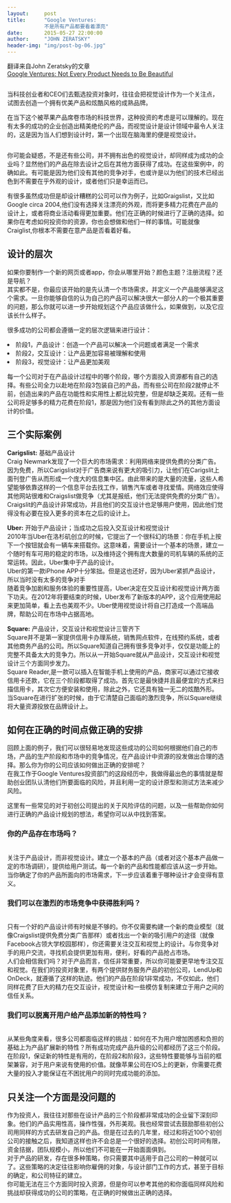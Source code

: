 ```yaml
---
layout:     post
title:      "Google Ventures: 
            不是所有产品都要看着漂亮"
date:       2015-05-27 22:00:00
author:     "JOHN ZERATSKY"
header-img: "img/post-bg-06.jpg"
---
```


<p>翻译来自John Zeratsky的文章 
<br><a href= "http://www.wired.com/2015/05/google-ventures-not-every-product-needs-beautiful/">Google Ventures: Not Every Product Needs to Be Beautiful</a>
<div style="width:100%;overflow:hidden;margin:0 auto;">
<img style="float:right;" src="http://www.wired.com/wp-content/uploads/2015/05/473217856-289x301.jpg" alt="" />
   <p>当科技创业者和CEO们去甄选投资对象时，往往会把视觉设计作为一个关注点，试图去创造一个拥有优美产品和炫酷风格的成熟品牌。</p>
   <p>在当下这个被苹果产品席卷市场的科技世界，这种投资的考虑是可以理解的。现在有太多的成功的企业创造出精美绝伦的产品，而视觉设计是设计领域中最令人关注的，这是因为当人们想到设计时，第一个出现在脑海里的便是视觉设计。</p>
</div>
<p>你可能会疑惑，不是还有些公司，并不拥有出色的视觉设计，却同样成为成功的企业吗？显然他们的产品在除去设计之后在其他方面获得了成功。在这些案例中，的确如此。有可能是因为他们没有其他的竞争对手，也或许是以为他们的技术已经出色到不需要在乎外观的设计，或者他们只是幸运而已。</p>
<p>有很多虽然成功但是却设计糟糕的公司可以作为例子，比如Graigslist，又比如Google circa 2004,他们没有选择关注漂亮的外观，而将更多精力花费在产品的设计上，或者将商业活动看得更加重要。他们在正确的时候进行了正确的选择。如果你在考虑如何投资你的资源，你也会想做和他们一样的事情。可能就像Craiglist,你根本不需要在意产品是否看着好看。</p>
<h2>设计的层次</h2>
<p>如果你要制作一个新的网页或者app，你会从哪里开始？颜色主题？注册流程？还是导航？
<br>其实都不是，你最应该开始的是先认清一个市场需求，并定义一个产品能够满足这个需求。一旦你能够自信的认为自己的产品可以解决很大一部分人的一个极其重要的问题，那么你就可以进一步开始规划这个产品应该做什么，如果做到，以及它应该长什么样子。</p>
<p>很多成功的公司都会遵循一定的层次逻辑来进行设计：
<li>阶段1，产品设计：创造一个产品可以解决一个问题或者满足一个需求</li>
<li>阶段2，交互设计：让产品更加容易被理解和使用</li>
<li>阶段3，视觉设计：让产品更加美观</li>
<p>每一个公司对于在产品设计过程中的哪个阶段，哪个方面投入资源都有自己的选择。有些公司全力以赴地在阶段3包装自己的产品，而有些公司在阶段2就停止不前，创造出来的产品在功能性和实用性上都比较完整，但是却缺乏美观。还有一些公司将足够多的精力花费在阶段1，那是因为他们没有看到除此之外的其他方面设计的价值。</p>

<h2>三个实际案例</h2>
<p>
<b>Carigslist:</b> 基础产品设计
<br>Craig Newmark发现了一个巨大的市场需求：利用网络来提供免费的分类广告。因为免费，所以Carigslist对于广告商来说有更大的吸引力，让他们在Carigslit上面刊登广告从而形成一个庞大的信息集中区。由此带来的是大量的流量，这些人希望能够依靠这样的一个信息平台去找工作，销售汽车或者寻找爱情。网络效应使得其他网站很难和Craigslist做竞争（尤其是报纸，他们无法提供免费的分类广告）。
<br>Craigslit的产品设计非常成功，并且他们的交互设计也足够用户使用，因此他们觉得没有必要在投入更多的资本在之后的设计上。
</p>
<p>
<b>Uber:</b> 开始于产品设计；当成功之后投入交互设计和视觉设计
<br>2010年当Uber在洛杉矶创立的时候，它提出了一个很科幻的场景：你在手机上按下一个按钮就会有一辆车来搭载你。这意味着，需要设计一个基本的场景，建立一个随时有车可用的稳定的市场，以及维持这个拥有庞大数量的司机车辆的系统的正常运转。因此，Uber集中于产品的设计。
<br>Uber的第一款iPhone APP十分笨拙。但是这也还好，因为Uber紧抓产品设计，所以当时没有太多的竞争对手
<br>随着竞争加剧和服务体验的重要性提高，Uber决定在交互设计和视觉设计两方面下功夫。在2012年将要结束的时候，Uber发布了新版本的APP，这个应用使用起来更加简单，看上去也美观不少。Uber使用视觉设计将自己打造成一个高端品牌，帮助公司在市场中占据高地。
</p>
<p>
<b>Square:</b> 产品设计，交互设计和视觉设计三管齐下
<br>Square并不是第一家提供信用卡办理系统，销售网点软件，在线预约系统，或者其他商务产品的公司。所以Square知道自己拥有很多竞争对手，仅仅是功能上的完整不具备太大的竞争力。所以从一开始Square就从产品设计，交互设计和视觉设计三个方面同步发力。
<br>Square Reader,是一款可以插入在智能手机上使用的产品，商家可以通过它接收信用卡还款，它在三个阶段都取得了成功。首先它是最快捷并且最便宜的方式来扫描信用卡，其次它方便安装和使用，除此之外，它还具有独一无二的炫酷外形。
<br>当Square在进行扩张的时候，由于它清楚自己面临的激烈竞争，所以Square继续将大量资源投放在品牌设计上。
</p>
<h2>如何在正确的时间点做正确的安排</h2>
<p>回顾上面的例子，我们可以很轻易地发现这些成功的公司如何根据他们自己的市场，产品的生产阶段和市场中的竞争情况，在产品设计中资源的投发做出合理的选择。那么你为你的公司应该如何做出正确的安排呢？
<br>在我工作于Google Ventures投资部门的这段经历中，我做得最出色的事情就是帮助创业团队认清他们所要面临的风险，并且利用一定的设计原型和测试方法来减少风险。</p>
<p>这里有一些常见的对于初创公司提出的关于风险评估的问题，以及一些帮助你如何进行正确的产品设计规划的想法，希望你可以从中找到答案。</p>
<h3>你的产品存在市场吗？</h3>
<br>关注于产品设计，而非视觉设计。建立一个基本的产品（或者对这个基本产品做一定的市场调研），提供给用户测试。每一个新的产品和性能都应该从这一步开始。当你确定了你的产品所面向的市场需求，下一步应该着重于哪种设计才会变得有意义。
<h3>我们可以在激烈的市场竞争中获得胜利吗？</h3>
<br>只有一个好的产品设计师有时候是不够的。你不仅需要构建一个新的商业模型（就像Craigslist提供免费分类广告那样）或者找出一个新的吸引用户的途径（就像Facebook占领大学校园那样），你还需要关注交互和视觉上的设计。与你竞争对手的用户交流，寻找机会提供更加有用，便利，好看的产品抢占市场。
<br>人们会相信我们吗？对于产品而言，信任非常重要，所以你可能要更早地专注交互和视觉。在我们的投资对象里，有两个提供财务服务产品的初创公司，LendUp和OnDeck，就遵循了这样的轨迹。他们的产品在阶段1非常成功，不仅如此，他们同样花费了巨大的精力在交互设计，视觉设计和一些模仿复制来建立于用户之间的信任关系。
<h3>我们可以脱离开用户给产品添加新的特性吗？</h3>
<br>从某些角度来看，很多公司都面临这样的挑战：如何在不为用户增加困惑和负担的基础上为产品扩展新的特性？所有成功完成产品升级的公司都经历了这三个阶段。在阶段1，保证新的特性是有用的，在阶段2和阶段3，这些特性要能够与当前的框架兼容，对于用户来说有使用的价值。就像苹果公司在IOS上的更新，你需要花费大量的投入才能保证在不困扰用户的同时完成功能的添加。
<h2>只关注一个方面是没问题的</h2>
<p>作为投资人，我往往对那些在设计产品的三个阶段都非常成功的企业留下深刻印象。他们的产品实用性高，操作性强，外形美观。我也经常尝试去鼓励那些初创公司用同样的方式去研发自己的产品。但是在过去的几年里，经过和将近100个初创公司的接触之后，我知道这样也许不会总是一个很好的选择。初创公司时间有限，资金拮据，团队规模小，所以他们不可能在一开始面面俱到。
<br>对于产品的研发，存在很多种策略，你只需要其中适用于自己公司的一种就可以了。这些策略的决定往往影响你雇佣的对象，与设计部门工作的方式，甚至于目标的确定，和公司特征的建立。
<br>你可能无法在三个方面同时投入资源，但是你可以参考其他的和你面临同样风险和挑战却获得成功的公司的策略，在正确的时候做出正确的选择。</p>
